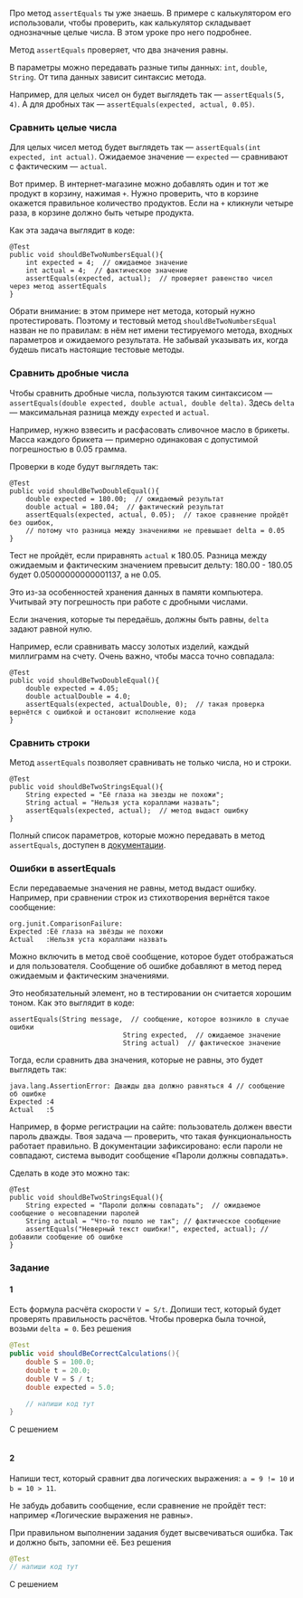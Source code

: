 Про метод `assertEquals` ты уже знаешь. В примере с калькулятором его использовали, чтобы проверить, как калькулятор складывает однозначные целые числа. В этом уроке про него подробнее.


Метод `assertEquals` проверяет, что два значения равны.

В параметры можно передавать разные типы данных: `int`, `double`, `String`. От типа данных зависит синтаксис метода.

Например, для целых чисел он будет выглядеть так — `assertEquals(5, 4)`. А для дробных так — `assertEquals(expected, actual, 0.05)`.


### Сравнить целые числа

Для целых чисел метод будет выглядеть так — `assertEquals(int expected, int actual)`. Ожидаемое значение — `expected` — сравнивают с фактическим — `actual`.

Вот пример. В интернет-магазине можно добавлять один и тот же продукт в корзину, нажимая `+`. Нужно проверить, что в корзине окажется правильное количество продуктов. Если на `+` кликнули четыре раза, в корзине должно быть четыре продукта.

Как эта задача выглядит в коде:
```
@Test
public void shouldBeTwoNumbersEqual(){
    int expected = 4;  // ожидаемое значение
    int actual = 4;  // фактическое значение
    assertEquals(expected, actual);  // проверяет равенство чисел через метод assertEquals
} 
```

Обрати внимание: в этом примере нет метода, который нужно протестировать. Поэтому и тестовый метод `shouldBeTwoNumbersEqual` назван не по правилам: в нём нет имени тестируемого метода, входных параметров и ожидаемого результата. Не забывай указывать их, когда будешь писать настоящие тестовые методы.


### Сравнить дробные числа

Чтобы сравнить дробные числа, пользуются таким синтаксисом — `assertEquals(double expected, double actual, double delta)`. Здесь `delta` — максимальная разница между `expected` и `actual`.

Например, нужно взвесить и расфасовать сливочное масло в брикеты. Масса каждого брикета — примерно одинаковая с допустимой погрешностью в 0.05 грамма.

Проверки в коде будут выглядеть так:
```
@Test
public void shouldBeTwoDoubleEqual(){
    double expected = 180.00;  // ожидаемый результат
    double actual = 180.04;  // фактический результат
    assertEquals(expected, actual, 0.05);  // такое сравнение пройдёт без ошибок, 
    // потому что разница между значениями не превышает delta = 0.05
} 
```

Тест не пройдёт, если приравнять `actual` к 180.05. Разница между ожидаемым и фактическим значением превысит дельту: 180.00 - 180.05 будет 0.05000000000001137, а не 0.05.

Это из-за особенностей хранения данных в памяти компьютера. Учитывай эту погрешность при работе с дробными числами.


Если значения, которые ты передаёшь, должны быть равны, `delta` задают равной нулю.

Например, если сравнивать массу золотых изделий, каждый миллиграмм на счету. Очень важно, чтобы масса точно совпадала:
```
@Test
public void shouldBeTwoDoubleEqual(){
    double expected = 4.05;
    double actualDouble = 4.0;
    assertEquals(expected, actualDouble, 0);  // такая проверка вернётся с ошибкой и остановит исполнение кода
} 
```

### Сравнить строки

Метод `assertEquals` позволяет сравнивать не только числа, но и строки.
```
@Test
public void shouldBeTwoStringsEqual(){
    String expected = "Её глаза на звезды не похожи";
    String actual = "Нельзя уста кораллами назвать";
    assertEquals(expected, actual);  // метод выдаст ошибку
} 
```

Полный список параметров, которые можно передавать в метод `assertEquals`, доступен в [документации](https://junit.org/junit4/javadoc/4.13/org/junit/Assert.html#assertEquals).


### Ошибки в assertEquals

Если передаваемые значения не равны, метод выдаст ошибку. Например, при сравнении строк из стихотворения вернётся такое сообщение:
```
org.junit.ComparisonFailure:
Expected :Её глаза на звёзды не похожи
Actual   :Нельзя уста кораллами назвать 
```

Можно включить в метод своё сообщение, которое будет отображаться и для пользователя. Сообщение об ошибке добавляют в метод перед ожидаемым и фактическим значениями.

Это необязательный элемент, но в тестировании он считается хорошим тоном. Как это выглядит в коде:
```
assertEquals(String message,  // сообщение, которое возникло в случае ошибки
                            String expected,  // ожидаемое значение
                            String actual)  // фактическое значение 
```

Тогда, если сравнить два значения, которые не равны, это будет выглядеть так:
```
java.lang.AssertionError: Дважды два должно равняться 4 // сообщение об ошибке
Expected :4
Actual   :5 
```


Например, в форме регистрации на сайте: пользователь должен ввести пароль дважды. Твоя задача — проверить, что такая функциональность работает правильно. В документации зафиксировано: если пароли не совпадают, система выводит сообщение «Пароли должны совпадать».

Сделать в коде это можно так:
```
@Test
public void shouldBeTwoStringsEqual(){
    String expected = "Пароли должны совпадать";  // ожидаемое сообщение о несовпадении паролей
    String actual = "Что-то пошло не так"; // фактическое сообщение
    assertEquals("Неверный текст ошибки!", expected, actual); // добавили сообщение об ошибке
} 
```

### Задание
#### 1
Есть формула расчёта скорости `V = S/t`. Допиши тест, который будет проверять правильность расчётов. Чтобы проверка была точной, возьми `delta = 0`.
Без решения
```Java
@Test
public void shouldBeCorrectCalculations(){
	double S = 100.0;
	double t = 20.0;
    double V = S / t;
	double expected = 5.0;

	// напиши код тут
}
```

С решением
```Java

```


#### 2
Напиши тест, который сравнит два логических выражения: `a = 9 != 10` и `b = 10 > 11`.

Не забудь добавить сообщение, если сравнение не пройдёт тест: например «Логические выражения не равны».

При правильном выполнении задания будет высвечиваться ошибка. Так и должно быть, запомни её.
Без решения
```java
@Test
// напиши код тут
```

С решением
```java

```